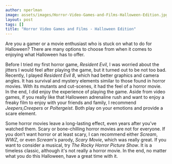 ```yaml
---
author: nperlman
image: assets/images/Horror-Video-Games-and-Films-Halloween-Edition.jpg
layout: post
tags: []
title: "Horror Video Games and Films - Halloween Edition"
---
```


Are you a gamer or a movie enthusiast who is stuck on what to do for
Halloween? There are many options to choose from when it comes to
enjoying what Halloween has to offer.

Before I tried my first horror game, *Resident Evil*, I was worried
about the jitters I would feel after playing the game, but it turned out
to be not too bad. Recently, I played *Resident Evil 8*, which had
better graphics and camera angles. It has survival and mystery elements
similar to those found in horror movies. With its mutants and
cut-scenes, it had the feel of a horror movie. In the end, I did enjoy
the experience of playing the game. Aside from video games, if you
really like that Halloween adrenaline rush and want to enjoy a freaky
film to enjoy with your friends and family, I recommend
*Jeepers,Creepers* or *Poltergeist*. Both play on your emotions and
provide a scare element.

Some horror movies leave a long-lasting effect, even years after you’ve
watched them. Scary or bone-chilling horror movies are not for everyone.
If you don’t want horror or at least scary, I can recommend either
*Scream*, *WWZ*, or even *Scream*'s parody, *Scary Movie*, which was
really great. If you want to consider a musical, try *The Rocky Horror
Picture Show*. It is a timeless classic, although it's not really a
horror movie. In the end, no matter what you do this Halloween, have a
great time with it.
